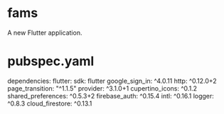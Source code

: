 # fams

A new Flutter application.

# pubspec.yaml
dependencies:
  flutter:
    sdk: flutter
  google_sign_in: ^4.0.11
  http: ^0.12.0+2
  page_transition: "^1.1.5"
  provider: ^3.1.0+1
  cupertino_icons: ^0.1.2
  shared_preferences: ^0.5.3+2
  firebase_auth: ^0.15.4
  intl: ^0.16.1
  logger: ^0.8.3
  cloud_firestore: ^0.13.1
